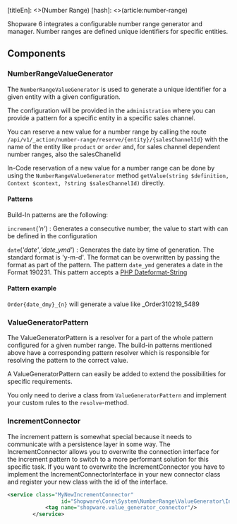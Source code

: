[titleEn]: <>(Number Range)
[hash]: <>(article:number-range)

Shopware 6 integrates a configurable number range generator and manager. Number ranges are defined unique identifiers for specific entities.

## Components

### NumberRangeValueGenerator

The `NumberRangeValueGenerator` is used to generate a unique identifier for a given entity with a given configuration.

The configuration will be provided in the `administration` where you can provide a pattern for a specific entity in a specific sales channel.

You can reserve a new value for a number range by calling the route `/api/v1/_action/number-range/reserve/{entity}/{salesChannelId}` with the name of the entity like `product` or `order` and, for sales channel dependent number ranges, also the salesChanelId 

In-Code reservation of a new value for a number range can be done by using the `NumberRangeValueGenerator` method `getValue(string $definition, Context $context, ?string $salesChannelId)` directly. 

#### Patterns

Build-In patterns are the following:

`increment`(_'n'_)
   : Generates a consecutive number, the value to start with can be defined in the configuration

`date`(_'date'_,_'date_ymd'_)
   : Generates the date by time of generation. The standard format is 'y-m-d'. The format can be overwritten by passing the format as part of the pattern. The pattern `date_ymd` generates a date in the Format 190231. This pattern accepts a [PHP Dateformat-String](http://php.net/manual/en/function.date.php#refsect1-function.date-parameters)  

#### Pattern example

`Order{date_dmy}_{n}` will generate a value like _Order310219_5489

 
### ValueGeneratorPattern

The ValueGeneratorPattern is a resolver for a part of the whole pattern configured for a given number range.
The build-in patterns mentioned above have a corresponding pattern resolver which is responsible for resolving the pattern to the correct value.

A ValueGeneratorPattern can easily be added to extend the possibilities for specific requirements.

You only need to derive a class from `ValueGeneratorPattern` and implement your custom rules to the `resolve`-method. 

### IncrementConnector

The increment pattern is somewhat special because it needs to communicate with a persistence layer in some way.
The IncrementConnector allows you to overwrite the connection interface for the increment pattern to switch to a more performant solution for this specific task.
If you want to overwrite the IncrementConnector you have to implement the IncrementConnectorInterface in your new connector class and register your new class with the id of the interface.

```xml
<service class="MyNewIncrementConnector"
                 id="Shopware\Core\System\NumberRange\ValueGenerator\IncrementConnectorInterface">
            <tag name="shopware.value_generator_connector"/>
        </service>
